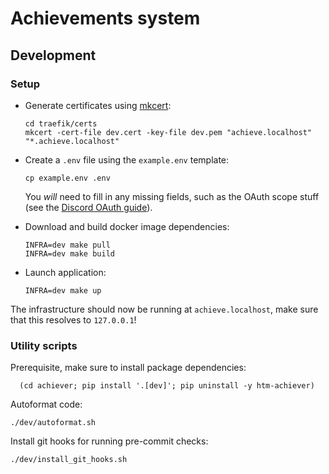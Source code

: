 # Achievements system

## Development

### Setup

- Generate certificates using [mkcert](https://github.com/FiloSottile/mkcert):

      cd traefik/certs
      mkcert -cert-file dev.cert -key-file dev.pem "achieve.localhost" "*.achieve.localhost"
      
- Create a `.env` file using the `example.env` template:

      cp example.env .env

  You *will* need to fill in any missing fields, such as the OAuth scope stuff
  (see the [Discord OAuth guide](https://discord.com/developers/docs/topics/oauth2)).

- Download and build docker image dependencies:

      INFRA=dev make pull
      INFRA=dev make build

- Launch application:

      INFRA=dev make up
      
The infrastructure should now be running at `achieve.localhost`, make sure that
this resolves to `127.0.0.1`!
      
### Utility scripts

Prerequisite, make sure to install package dependencies:

      (cd achiever; pip install '.[dev]'; pip uninstall -y htm-achiever)

Autoformat code:

    ./dev/autoformat.sh

Install git hooks for running pre-commit checks:

    ./dev/install_git_hooks.sh
